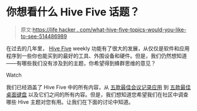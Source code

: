# 你想看什么 Hive Five 话题？

> 原文:[https://life hacker . com/what-hive-five-topics-would-you-like-to-see-514486989](https://lifehacker.com/what-hive-five-topics-would-you-like-to-see-514486989)

在过去的几年里， [Hive Five](http://lifehacker.com/hive-five) weekly 功能有了很大的发展，从仅仅是软件和应用程序到一些你也能买到的最好的工具、外围设备和硬件。但是，我们仍然想知道——有哪些我们没有涉及到的主题，你希望得到蜂群思维的意见？

Watch

我们已经涵盖了 Hive Five 中的所有内容，从 [五款最佳会议记录应用](https://lifehacker.com/five-best-meeting-minutes-services-5892109) 到 [五款最佳桌面键盘](http://lifehacker.com/five-best-desktop-keyboards-30780058) 以及它们之间的所有内容。但是，我们想知道您希望我们在社区中调查哪些 Hive 主题对您有用。让我们在下面的讨论中知道。